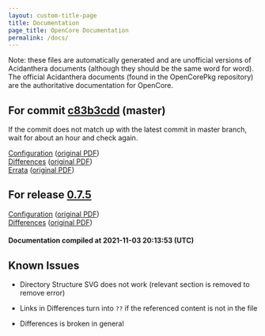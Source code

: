 ```yaml
---
layout: custom-title-page
title: Documentation
page_title: OpenCore Documentation
permalink: /docs/
---
```

Note: these files are automatically generated and are unofficial versions of Acidanthera documents (although they should be the same word for word). The official Acidanthera documents (found in the OpenCorePkg repository) are the authoritative documentation for OpenCore.

## For commit [c83b3cdd](https://github.com/acidanthera/OpenCorePkg/tree/c83b3cddb9a3a1b9dc00e1ae3c0e22ba3cd43e0d) (master)

If the commit does not match up with the latest commit in master branch, wait for about an hour and check again.

[Configuration](latest/Configuration.html) ([original PDF](https://github.com/acidanthera/OpenCorePkg/blob/c83b3cddb9a3a1b9dc00e1ae3c0e22ba3cd43e0d/Docs/Configuration.pdf))
<br>
[Differences](latest/Differences.html) ([original PDF](https://github.com/acidanthera/OpenCorePkg/blob/c83b3cddb9a3a1b9dc00e1ae3c0e22ba3cd43e0d/Docs/Differences/Differences.pdf))
<br>
[Errata](latest/Errata.html) ([original PDF](https://github.com/acidanthera/OpenCorePkg/blob/c83b3cddb9a3a1b9dc00e1ae3c0e22ba3cd43e0d/Docs/Errata/Errata.pdf))

## For release [0.7.5](https://github.com/acidanthera/OpenCorePkg/tree/0.7.5)

[Configuration](release/Configuration.html) ([original PDF](https://github.com/acidanthera/OpenCorePkg/blob/0.7.5/Docs/Configuration.pdf))
<br>
[Differences](release/Differences.html) ([original PDF](https://github.com/acidanthera/OpenCorePkg/blob/0.7.5/Docs/Differences/Differences.pdf))

#### Documentation compiled at 2021-11-03 20:13:53 (UTC)

## Known Issues

* Directory Structure SVG does not work (relevant section is removed to remove error)

* Links in Differences turn into `??` if the referenced content is not in the file

* Differences is broken in general
